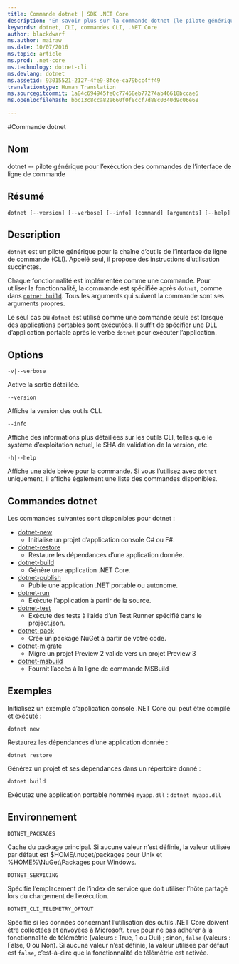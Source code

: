 ```yaml
---
title: Commande dotnet | SDK .NET Core
description: "En savoir plus sur la commande dotnet (le pilote générique des outils .NET Core CLI) et sur son utilisation."
keywords: dotnet, CLI, commandes CLI, .NET Core
author: blackdwarf
ms.author: mairaw
ms.date: 10/07/2016
ms.topic: article
ms.prod: .net-core
ms.technology: dotnet-cli
ms.devlang: dotnet
ms.assetid: 93015521-2127-4fe9-8fce-ca79bcc4ff49
translationtype: Human Translation
ms.sourcegitcommit: 1a84c694945fe0c77468eb77274ab46618bccae6
ms.openlocfilehash: bbc13c8cca82e660f0f8ccf7d88c0340d9c06e68

---
```


#<a name="dotnet-command"></a>Commande dotnet

## <a name="name"></a>Nom

dotnet -- pilote générique pour l’exécution des commandes de l’interface de ligne de commande

## <a name="synopsis"></a>Résumé

`dotnet [--version] [--verbose] [--info] [command] [arguments] [--help]`

## <a name="description"></a>Description
`dotnet` est un pilote générique pour la chaîne d’outils de l’interface de ligne de commande (CLI). Appelé seul, il propose des instructions d’utilisation succinctes. 

Chaque fonctionnalité est implémentée comme une commande. Pour utiliser la fonctionnalité, la commande est spécifiée après `dotnet`, comme dans [`dotnet build`](dotnet-build.md). Tous les arguments qui suivent la commande sont ses arguments propres. 

Le seul cas où `dotnet` est utilisé comme une commande seule est lorsque des applications portables sont exécutées. Il suffit de spécifier une DLL d’application portable après le verbe `dotnet` pour exécuter l’application.    

## <a name="options"></a>Options

`-v|--verbose`

Active la sortie détaillée.

`--version`

Affiche la version des outils CLI.

`--info`

Affiche des informations plus détaillées sur les outils CLI, telles que le système d’exploitation actuel, le SHA de validation de la version, etc. 

`-h|--help`

Affiche une aide brève pour la commande. Si vous l’utilisez avec `dotnet` uniquement, il affiche également une liste des commandes disponibles.  

## <a name="dotnet-commands"></a>Commandes dotnet

Les commandes suivantes sont disponibles pour dotnet :

* [dotnet-new](dotnet-new.md)
   * Initialise un projet d’application console C# ou F#.
* [dotnet-restore](dotnet-restore.md)
  * Restaure les dépendances d’une application donnée. 
* [dotnet-build](dotnet-build.md)
  * Génère une application .NET Core.
* [dotnet-publish](dotnet-publish.md)
   * Publie une application .NET portable ou autonome.
* [dotnet-run](dotnet-run.md)
   * Exécute l’application à partir de la source.
* [dotnet-test](dotnet-test.md)
   * Exécute des tests à l’aide d’un Test Runner spécifié dans le project.json.
* [dotnet-pack](dotnet-pack.md)
   * Crée un package NuGet à partir de votre code.
* [dotnet-migrate](dotnet-migrate.md)
   * Migre un projet Preview 2 valide vers un projet Preview 3
* [dotnet-msbuild](dotnet-msbuild.md)
   * Fournit l’accès à la ligne de commande MSBuild

## <a name="examples"></a>Exemples

Initialisez un exemple d’application console .NET Core qui peut être compilé et exécuté :

`dotnet new`

Restaurez les dépendances d’une application donnée :

`dotnet restore`

Générez un projet et ses dépendances dans un répertoire donné : 

`dotnet build`

Exécutez une application portable nommée `myapp.dll` : `dotnet myapp.dll`

## <a name="environment"></a>Environnement 

`DOTNET_PACKAGES`

Cache du package principal. Si aucune valeur n’est définie, la valeur utilisée par défaut est $HOME/.nuget/packages pour Unix et %HOME%\NuGet\Packages pour Windows.

`DOTNET_SERVICING`

Spécifie l’emplacement de l’index de service que doit utiliser l’hôte partagé lors du chargement de l’exécution.

`DOTNET_CLI_TELEMETRY_OPTOUT`

Spécifie si les données concernant l’utilisation des outils .NET Core doivent être collectées et envoyées à Microsoft. `true` pour ne pas adhérer à la fonctionnalité de télémétrie (valeurs : True, 1 ou Oui) ; sinon, `false` (valeurs : False, 0 ou Non). Si aucune valeur n’est définie, la valeur utilisée par défaut est `false`, c’est-à-dire que la fonctionnalité de télémétrie est activée.




<!--HONumber=Nov16_HO3-->


